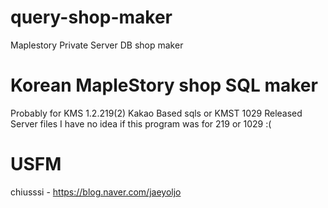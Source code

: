 # query-shop-maker
Maplestory Private Server DB shop maker

# Korean MapleStory shop SQL maker
Probably for KMS 1.2.219(2) Kakao Based sqls or KMST 1029 Released Server files
I have no idea if this program was for 219 or 1029 :(

# USFM
chiusssi - https://blog.naver.com/jaeyoljo 
